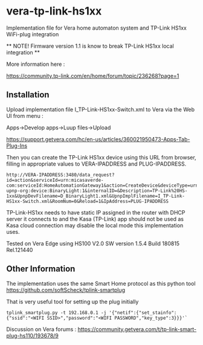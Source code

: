 # vera-tp-link-hs1xx

Implementation file for Vera home automaton system and TP-Link HS1xx WiFi-plug integration

** NOTE! Firmware version 1.1 is know to break TP-Link HS1xx local integration **

More information here :

https://community.tp-link.com/en/home/forum/topic/236268?page=1

## Installation ##

Upload implementation file I_TP-Link-HS1xx-Switch.xml to Vera via the Web UI from menu :

Apps->Develop apps->Luup files->Upload

https://support.getvera.com/hc/en-us/articles/360021950473-Apps-Tab-Plug-Ins

Then you can create the TP-Link HS1xx device using this URL from browser, filling in appropriate values to VERA-IPADDRESS and PLUG-IPADDRESS.

```
http://VERA-IPADDRESS:3480/data_request?id=action&serviceId=urn:micasaverde-com:serviceId:HomeAutomationGateway1&action=CreateDevice&deviceType=urn:schemas-upnp-org:device:BinaryLight:1&internalID=&Description=TP-Link%20HS-1xx&UpnpDevFilename=D_BinaryLight1.xml&UpnpImplFilename=I_TP-Link-HS1xx-Switch.xml&RoomNum=0&Reload=1&IpAddress=PLUG-IPADDRESS
```

TP-Link-HS1xx needs to have static IP assigned in the router with DHCP server it connects to and the Kasa (TP-Link) app should not be used as Kasa cloud connection may disable the local mode this implementation uses.

Tested on Vera Edge using HS100 V2.0 SW version 1.5.4 Build 180815 Rel.121440

## Other Information ##

The implementation uses the same Smart Home protocol as this python tool
https://github.com/softScheck/tplink-smartplug

That is very useful tool for setting up the plug initially

```
tplink_smartplug.py -t 192.168.0.1 -j '{"netif":{"set_stainfo":{"ssid":"<WIFI SSID>","password":"<WIFI PASSWORD","key_type":3}}}'`
```

Discussion on Vera forums :
https://community.getvera.com/t/tp-link-smart-plug-hs110/193678/9
